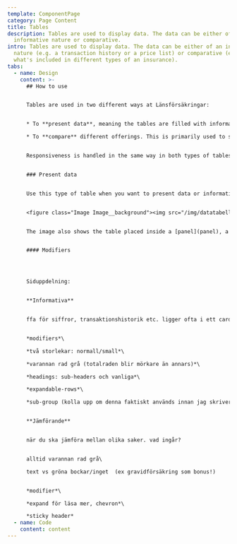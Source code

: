 ```yaml
---
template: ComponentPage
category: Page Content
title: Tables
description: Tables are used to display data. The data can be either of an
  informative nature or comparative.
intro: Tables are used to display data. The data can be either of an informative
  nature (e.g. a transaction history or a price list) or comparative (e.g.
  what's included in different types of an insurance).
tabs:
  - name: Design
    content: >-
      ## How to use


      Tables are used in two different ways at Länsförsäkringar:


      * To **present data**, meaning the tables are filled with information of different kinds such as your transaction history or [current fund value](https://www.lansforsakringar.se/privat/bank/spara/fondkurser/?shortcut=1).

      * To **compare** different offerings. This is primarily used to showcase the difference between different versions of a type of insurance, like in [this example](https://www.lansforsakringar.se/privat/forsakring/personforsakring/olycksfall-sjukforsakring/).


      Responsiveness is handled in the same way in both types of tables; at first the spacing is reduced but at certain breakpoints columns are hidden. This means that you as a designer need to prioritise the columns and let your developer know the prioritisation.


      ### Present data


      Use this type of table when you want to present data or information. In most cases you will find that you want to mix text in one or two columns with numbers in the other columns. The image below shows an example of this:


      <figure class="Image Image__background"><img src="/img/datatabell.png" srcset="/img/datatabell.png 2x" alt="Table with a mixture of text and numbers placed within a panel"><figcaption><div class="Image__caption"></div></figcaption></figure>


      The image also shows the table placed inside a [panel](panel), a very common pattern - especially in Mina Sidor.


      #### Modifiers




      Siduppdelning:


      **Informativa**


      ffa för siffror, transaktionshistorik etc. ligger ofta i ett card i mis


      *modifiers*\

      *två storlekar: normall/small*\

      *varannan rad grå (totalraden blir mörkare än annars)*\

      *headings: sub-headers och vanliga*\

      *expandable-rows*\

      *sub-group (kolla upp om denna faktiskt används innan jag skriver!)*


      **Jämförande**


      när du ska jämföra mellan olika saker. vad ingår?


      alltid varannan rad grå\

      text vs gröna bockar/inget  (ex gravidförsäkring som bonus!)


      *modifier*\

      *expand för läsa mer, chevron*\

      *sticky header*
  - name: Code
    content: content
---
```

